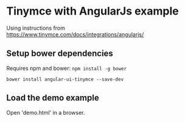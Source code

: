 # Tinymce with AngularJs example

Using instructions from https://www.tinymce.com/docs/integrations/angularjs/

## Setup bower dependencies

Requires npm and bower: `npm install -g bower`

```
bower install angular-ui-tinymce --save-dev
```

## Load the demo example

Open 'demo.html' in a browser.

